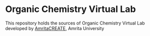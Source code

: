 # Organic Chemistry Virtual Lab
This repository holds the sources of Organic Chemistry Virtual Lab developed by 
<a href="http://vlab.amrita.edu/index.php?sub=2&brch=191" target="_blank">AmritaCREATE</a>, Amrita University
